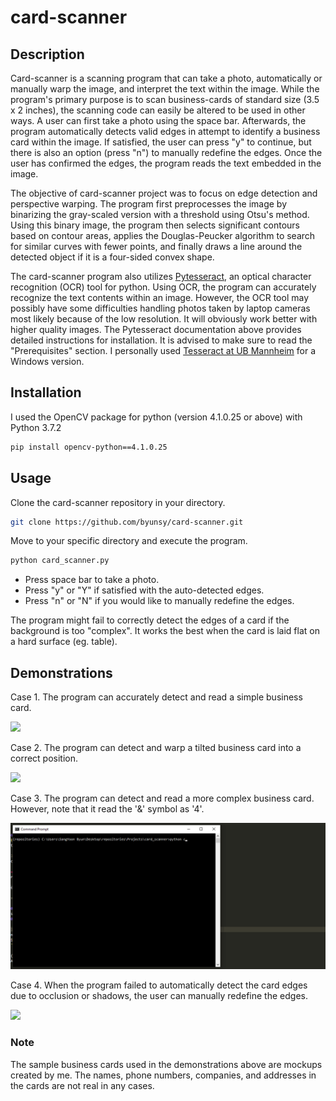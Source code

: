 # card-scanner

## Description

Card-scanner is a scanning program that can take a photo, automatically or manually warp the image, and interpret the text within the image. While the program's primary purpose is to scan business-cards of standard size (3.5 x 2 inches), the scanning code can easily be altered to be used in other ways. A user can first take a photo using the space bar. Afterwards, the program automatically detects valid edges in attempt to identify a business card within the image. If satisfied, the user can press "y" to continue, but there is also an option (press "n") to manually redefine the edges. Once the user has confirmed the edges, the program reads the text embedded in the image.

The objective of card-scanner project was to focus on edge detection and perspective warping. The program first preprocesses the image by binarizing the gray-scaled version with a threshold using Otsu's method. Using this binary image, the program then selects significant contours based on contour areas, applies the Douglas-Peucker algorithm to search for similar curves with fewer points, and finally draws a line around the detected object if it is a four-sided convex shape.

The card-scanner program also utilizes [Pytesseract](https://github.com/madmaze/pytesseract), an optical character recognition (OCR) tool for python. Using OCR, the program can accurately recognize the text contents within an image. However, the OCR tool may possibly have some difficulties handling photos taken by laptop cameras most likely because of the low resolution. It will obviously work better with higher quality images. The Pytesseract documentation above provides detailed instructions for installation. It is advised to make sure to read the "Prerequisites" section. I personally used [Tesseract at UB Mannheim](https://github.com/UB-Mannheim/tesseract/wiki) for a Windows version.

## Installation

I used the OpenCV package for python (version 4.1.0.25 or above) with Python 3.7.2

```bash
pip install opencv-python==4.1.0.25
```

## Usage

Clone the card-scanner repository in your directory.

```bash
git clone https://github.com/byunsy/card-scanner.git
```

Move to your specific directory and execute the program.

```bash
python card_scanner.py
```

- Press space bar to take a photo.
- Press "y" or "Y" if satisfied with the auto-detected edges.
- Press "n" or "N" if you would like to manually redefine the edges.

The program might fail to correctly detect the edges of a card if the background is too "complex". It works the best when the card is laid flat on a hard surface (eg. table).

## Demonstrations

Case 1. The program can accurately detect and read a simple business card.

![](images/card_scanner1.gif)

Case 2. The program can detect and warp a tilted business card into a correct position.

![](images/card_scanner2.gif)

Case 3. The program can detect and read a more complex business card. However, note that it read the '&' symbol as '4'.

![](images/card_scanner3.gif)

Case 4. When the program failed to automatically detect the card edges due to occlusion or shadows, the user can manually redefine the edges.

![](images/card_scanner4.gif)

### Note

The sample business cards used in the demonstrations above are mockups created by me. The names, phone numbers, companies, and addresses in the cards are not real in any cases.

